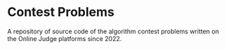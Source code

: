 # Contest Problems

A repository of source code of the algorithm contest problems written on the Online Judge platforms since 2022.